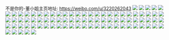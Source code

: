 不是你的-董小姐主页地址: https://weibo.com/u/3220262043 
![](https://wx4.sinaimg.cn/mw2000/bff14c9bly1h9jx836039j21o02804qq.jpg) 
![](https://wx4.sinaimg.cn/mw2000/bff14c9bly1h9jx8yquxpj22c02c0e83.jpg) 
![](https://wx4.sinaimg.cn/mw2000/bff14c9bly1h9jx89jkjtj21ke24o1ky.jpg) 
![](https://wx4.sinaimg.cn/mw2000/bff14c9bly1h9jx8ug0xkj22c0340x6p.jpg) 
![](https://wx4.sinaimg.cn/mw2000/bff14c9bly1h9jx8ai13mj22c03404qr.jpg) 
![](https://wx4.sinaimg.cn/mw2000/bff14c9bly1h9jx87sj7hj229o33xe81.jpg) 
![](https://wx4.sinaimg.cn/mw2000/bff14c9bly1h9jx84pcqpj21r02ch7wi.jpg) 
![](https://wx4.sinaimg.cn/mw2000/bff14c9bly1h9jx81hktnj21qz2fvkjl.jpg) 
![](https://wx4.sinaimg.cn/mw2000/bff14c9bly1h9jx86f09oj21r02f04qp.jpg) 
![](https://wx4.sinaimg.cn/mw2000/bff14c9bly1h9illooz3dj21l51za1ky.jpg) 
![](https://wx4.sinaimg.cn/mw2000/bff14c9bly1h9bqeajy68j20ty10pgpm.jpg) 
![](https://wx4.sinaimg.cn/mw2000/bff14c9bly1h8xbuglo3aj22c0340u0x.jpg) 
![](https://wx4.sinaimg.cn/mw2000/bff14c9bly1h8tdfg6g6yj23402c0kjn.jpg) 
![](https://wx4.sinaimg.cn/mw2000/bff14c9bly1h8tdk29v4vj22c0340qv7.jpg) 
![](https://wx4.sinaimg.cn/mw2000/bff14c9bly1h8s7m8ddg8j20u01400y1.jpg) 
![](https://wx4.sinaimg.cn/mw2000/bff14c9bly1h8pvdvblsoj21o02icqv5.jpg) 
![](https://wx4.sinaimg.cn/mw2000/bff14c9bly1h8pvdxxyzlj21o02yo7wj.jpg) 
![](https://wx4.sinaimg.cn/mw2000/bff14c9bly1h8pvkslj6tj21o02lo1ky.jpg) 
![](https://wx4.sinaimg.cn/mw2000/bff14c9bly1h8pvkv5pbnj21o02yo1kz.jpg) 
![](https://wx4.sinaimg.cn/mw2000/bff14c9bly1h8gebcabv6j20u0140gu0.jpg) 
![](https://wx4.sinaimg.cn/mw2000/bff14c9bly1h8fgcfl924j20u0140ams.jpg) 
![](https://wx4.sinaimg.cn/mw2000/bff14c9bly1h89e34ljikj21400u0n57.jpg) 
![](https://wx4.sinaimg.cn/mw2000/bff14c9bly1h89e34ue9kj20g00sg0vz.jpg) 
![](https://wx4.sinaimg.cn/mw2000/bff14c9bly1h89e349lijj20u0140th3.jpg) 
![](https://wx4.sinaimg.cn/mw2000/bff14c9bly1h89e37od45j21400u0151.jpg) 
![](https://wx4.sinaimg.cn/mw2000/bff14c9bly1h885ppwm2fj20u0140n52.jpg) 
![](https://wx4.sinaimg.cn/mw2000/bff14c9bly1h885pr6iblj20u0140h31.jpg) 
![](https://wx4.sinaimg.cn/mw2000/bff14c9bly1h885psdo5zj20u0140dmi.jpg) 
![](https://wx4.sinaimg.cn/mw2000/bff14c9bly1h885ptamdqj20u0140aki.jpg) 
![](https://wx4.sinaimg.cn/mw2000/bff14c9bly1h87376cz5pj20o7140jxg.jpg) 
![](https://wx4.sinaimg.cn/mw2000/bff14c9bly1h8737l1a29j20u0140tgg.jpg) 
![](https://wx4.sinaimg.cn/mw2000/bff14c9bly1h863i714mxj20u0190gs9.jpg) 
![](https://wx4.sinaimg.cn/mw2000/bff14c9bly1h7xslagdjoj20u011bdo5.jpg) 
![](https://wx4.sinaimg.cn/mw2000/bff14c9bly1h7xslezcbgj20u0140ak1.jpg) 
![](https://wx4.sinaimg.cn/mw2000/bff14c9bly1h7xslk2dtfj21400u0wxy.jpg) 
![](https://wx4.sinaimg.cn/mw2000/bff14c9bly1h7xsl8kdpbj20u0140k3n.jpg) 
![](https://wx4.sinaimg.cn/mw2000/bff14c9bly1h7vsd1wi1hj20u0140dq4.jpg) 
![](https://wx4.sinaimg.cn/mw2000/bff14c9bly1h7ti2jkbocj21hc0u0an0.jpg) 
![](https://wx4.sinaimg.cn/mw2000/bff14c9bly1h7qul4wkdzj20u01cktbl.jpg) 
![](https://wx4.sinaimg.cn/mw2000/bff14c9bly1h7hf2dyqm5j20wi1rddlt.jpg) 
![](https://wx4.sinaimg.cn/mw2000/bff14c9bly1h7c2i15j0jj22640zk7rp.jpg) 
![](https://wx4.sinaimg.cn/mw2000/bff14c9bly1h6t5nyow30j21400u0acw.jpg) 
![](https://wx4.sinaimg.cn/mw2000/bff14c9bly1h6p277f1fvj20u0140gmv.jpg) 
![](https://wx4.sinaimg.cn/mw2000/bff14c9bly1h6mh5do5d4j20yu09u75r.jpg) 
![](https://wx4.sinaimg.cn/mw2000/bff14c9bly1h6ir2qg465j20u00u0jsa.jpg) 
![](https://wx4.sinaimg.cn/mw2000/bff14c9bly1h6ir2ravkuj20u00u5ab9.jpg) 
![](https://wx4.sinaimg.cn/mw2000/bff14c9bly1h6ir2ridx6j20u0190wio.jpg) 
![](https://wx4.sinaimg.cn/mw2000/bff14c9bly1h6ehdvl2utj20u0140wfe.jpg) 
![](https://wx4.sinaimg.cn/mw2000/bff14c9bly1h6ehdw4e3gj21400u0q9d.jpg) 
![](https://wx4.sinaimg.cn/mw2000/bff14c9bly1h5tu9j3p4uj213u0tugsi.jpg) 
![](https://wx4.sinaimg.cn/mw2000/bff14c9bly1h5p1wztdxmj20u00yn40n.jpg) 
![](https://wx4.sinaimg.cn/mw2000/bff14c9bly1h5kldybytlj20u0140461.jpg) 
![](https://wx4.sinaimg.cn/mw2000/bff14c9bly1h5h17v47yfj20tu13uwlk.jpg) 
![](https://wx4.sinaimg.cn/mw2000/bff14c9bly1h5fcvo8mhlj21400u0q8g.jpg) 
![](https://wx4.sinaimg.cn/mw2000/bff14c9bly1h5deuepzphj20tu13udli.jpg) 
![](https://wx4.sinaimg.cn/mw2000/bff14c9bly1h5awnx9qwxj20mi0u0gpe.jpg) 
![](https://wx4.sinaimg.cn/mw2000/bff14c9bly1h57om7hu88j21400u0780.jpg) 
![](https://wx4.sinaimg.cn/mw2000/bff14c9bly1h544l1fv02j213u0tugqv.jpg) 
![](https://wx4.sinaimg.cn/mw2000/bff14c9bly1h522rmp68dj20u0140n32.jpg) 
![](https://wx4.sinaimg.cn/mw2000/bff14c9bly1h50z03m9otj20u00zydmg.jpg) 
![](https://wx4.sinaimg.cn/mw2000/bff14c9bly1h50z035bmqj20u0140aej.jpg) 
![](https://wx4.sinaimg.cn/mw2000/bff14c9bly1h4ykrkvurmj20u01fagnz.jpg) 
![](https://wx4.sinaimg.cn/mw2000/bff14c9bly1h4wbx7d2srj20u0140134.jpg) 
![](https://wx4.sinaimg.cn/mw2000/bff14c9bly1h4rq8969coj20u010ldnc.jpg) 
![](https://wx4.sinaimg.cn/mw2000/bff14c9bly1h4rq88g6cbj20yv0u0abp.jpg) 
![](https://wx4.sinaimg.cn/mw2000/bff14c9bly1h4rq8l73raj20u011d460.jpg) 
![](https://wx4.sinaimg.cn/mw2000/bff14c9bly1h4r5ar8sxsj213u0tugqb.jpg) 
![](https://wx4.sinaimg.cn/mw2000/bff14c9bly1h4r5arsneij21hc0u0tk0.jpg) 
![](https://wx4.sinaimg.cn/mw2000/bff14c9bly1h4r5c9xazuj213u0tu0xi.jpg) 
![](https://wx4.sinaimg.cn/mw2000/bff14c9bly1h4p6hbt719j20u00uxdlb.jpg) 
![](https://wx4.sinaimg.cn/mw2000/bff14c9bly1h4p6hc564jj21400u0agr.jpg) 
![](https://wx4.sinaimg.cn/mw2000/bff14c9bly1h4p6hdgncbj20u0140afz.jpg) 
![](https://wx4.sinaimg.cn/mw2000/bff14c9bly1h4p6hdqn9bj20u014077c.jpg) 
![](https://wx4.sinaimg.cn/mw2000/bff14c9bly1h4p6hbbxwzj21400u0dlg.jpg) 
![](https://wx4.sinaimg.cn/mw2000/bff14c9bly1h4p8l2wpc4j213u0tutc1.jpg) 
![](https://wx4.sinaimg.cn/mw2000/bff14c9bly1h4ovrkmqlwj20u014045z.jpg) 
![](https://wx4.sinaimg.cn/mw2000/bff14c9bly1h4ovzh30okj20mi0u0wjj.jpg) 
![](https://wx4.sinaimg.cn/mw2000/bff14c9bly1h4ovzhist5j20mi0u0gqh.jpg) 
![](https://wx4.sinaimg.cn/mw2000/bff14c9bly1h4oyrotburj20rm1qcjwa.jpg) 
![](https://wx4.sinaimg.cn/mw2000/bff14c9bly1h4oyrpajn1j20rw1ra0xb.jpg) 
![](https://wx4.sinaimg.cn/mw2000/bff14c9bly1h4oyundc2qj20mi0u0tay.jpg) 
![](https://wx4.sinaimg.cn/mw2000/bff14c9bly1h4ooda81rlj20mi0u00x0.jpg) 
![](https://wx4.sinaimg.cn/mw2000/bff14c9bly1h4lpqtss21j20u01400zi.jpg) 
![](https://wx4.sinaimg.cn/mw2000/bff14c9bly1h4khf2qghsj213u0tuqid.jpg) 
![](https://wx4.sinaimg.cn/mw2000/bff14c9bly1h4g3ek9scyj20u0140dr9.jpg) 
